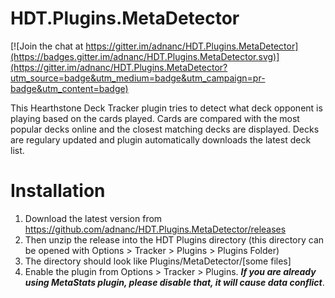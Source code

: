 # HDT.Plugins.MetaDetector

[![Join the chat at https://gitter.im/adnanc/HDT.Plugins.MetaDetector](https://badges.gitter.im/adnanc/HDT.Plugins.MetaDetector.svg)](https://gitter.im/adnanc/HDT.Plugins.MetaDetector?utm_source=badge&utm_medium=badge&utm_campaign=pr-badge&utm_content=badge)

This Hearthstone Deck Tracker plugin tries to detect what deck opponent is playing based on the cards played. Cards are compared with the most popular decks online and the closest matching decks are displayed. Decks are regulary updated and plugin automatically downloads the latest deck list. 


# Installation

1. Download the latest version from https://github.com/adnanc/HDT.Plugins.MetaDetector/releases
2. Then unzip the release into the HDT Plugins directory (this directory can be opened with Options > Tracker > Plugins > Plugins Folder)
3. The directory should look like Plugins/MetaDetector/[some files]
4. Enable the plugin from Options > Tracker > Plugins. ***If you are already using MetaStats plugin, please disable that, it will cause data conflict***.
